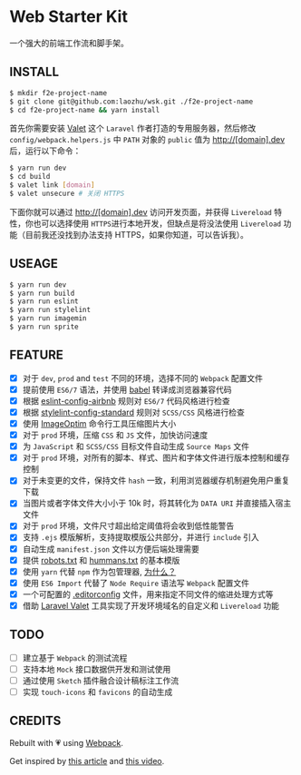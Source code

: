 Web Starter Kit
===============

一个强大的前端工作流和脚手架。

## INSTALL

```bash
$ mkdir f2e-project-name
$ git clone git@github.com:laozhu/wsk.git ./f2e-project-name
$ cd f2e-project-name && yarn install
```

首先你需要安装 [Valet](https://laravel.com/docs/master/valet) 这个 `Laravel` 作者打造的专用服务器，然后修改 `config/webpack.helpers.js` 中 `PATH` 对象的 `public` 值为 <http://[domain].dev> 后，运行以下命令：

```bash
$ yarn run dev
$ cd build
$ valet link [domain]
$ valet unsecure # 关闭 HTTPS
```

下面你就可以通过 <http://[domain].dev> 访问开发页面，并获得 `Livereload` 特性，你也可以选择使用 `HTTPS`进行本地开发，但缺点是将没法使用 `Livereload` 功能（目前我还没找到办法支持 HTTPS，如果你知道，可以告诉我）。

## USEAGE

```bash
$ yarn run dev
$ yarn run build
$ yarn run eslint
$ yarn run stylelint
$ yarn run imagemin
$ yarn run sprite
```

## FEATURE

- [x] 对于 `dev`, `prod` and `test` 不同的环境，选择不同的 `Webpack` 配置文件
- [x] 提前使用 `ES6/7` 语法，并使用 [babel](https://babeljs.io/) 转译成浏览器兼容代码
- [x] 根据 [eslint-config-airbnb](https://github.com/airbnb/javascript) 规则对 `ES6/7` 代码风格进行检查
- [x] 根据 [stylelint-config-standard](https://github.com/stylelint/stylelint-config-standard) 规则对 `SCSS/CSS` 风格进行检查
- [x] 使用 [ImageOptim](https://imageoptim.com) 命令行工具压缩图片大小
- [x] 对于 `prod` 环境，压缩 `CSS` 和 `JS` 文件，加快访问速度
- [x] 为 `JavaScript` 和 `SCSS/CSS` 目标文件自动生成 `Source Maps` 文件
- [x] 对于 `prod` 环境，对所有的脚本、样式、图片和字体文件进行版本控制和缓存控制
- [x] 对于未变更的文件，保持文件 `hash` 一致，利用浏览器缓存机制避免用户重复下载
- [x] 当图片或者字体文件大小小于 10k 时，将其转化为 `DATA URI` 并直接插入宿主文件
- [x] 对于 `prod` 环境，文件尺寸超出给定阈值将会收到低性能警告
- [x] 支持 `.ejs` 模版解析，支持提取模版公共部分，并进行 `include` 引入
- [x] 自动生成 `manifest.json` 文件以方便后端处理需要
- [x] 提供 [robots.txt](http://www.robotstxt.org/) 和 [hummans.txt](http://humanstxt.org/) 的基本模版
- [x] 使用 `yarn` 代替 `npm` 作为包管理器, [为什么？](https://shift.infinite.red/npm-vs-yarn-cheat-sheet-8755b092e5cc)
- [x] 使用 `ES6 Import` 代替了 `Node Require` 语法写 `Webpack` 配置文件
- [x] 一个可配置的 [.editorconfig](http://editorconfig.org/) 文件，用来指定不同文件的缩进处理方式等
- [x] 借助 [Laravel Valet](https://laravel.com/docs/master/valet) 工具实现了开发环境域名的自定义和 `Livereload` 功能

## TODO

- [ ] 建立基于 `Webpack` 的测试流程
- [ ] 支持本地 `Mock` 接口数据供开发和测试使用
- [ ] 通过使用 `Sketch` 插件融合设计稿标注工作流
- [ ] 实现 `touch-icons` 和 `favicons` 的自动生成

## CREDITS

Rebuilt with 💗 using [Webpack](https://webpack.js.org/).

Get inspired by [this article](https://survivejs.com/webpack/foreword/) and [this video](https://laracasts.com/series/webpack-for-everyone).
